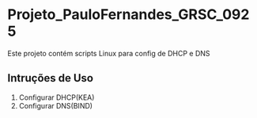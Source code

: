 # Projeto_PauloFernandes_GRSC_0925
Este projeto contém scripts Linux para config de DHCP e DNS
## Intruções de Uso
1. Configurar DHCP(KEA)
2. Configurar DNS(BIND)
